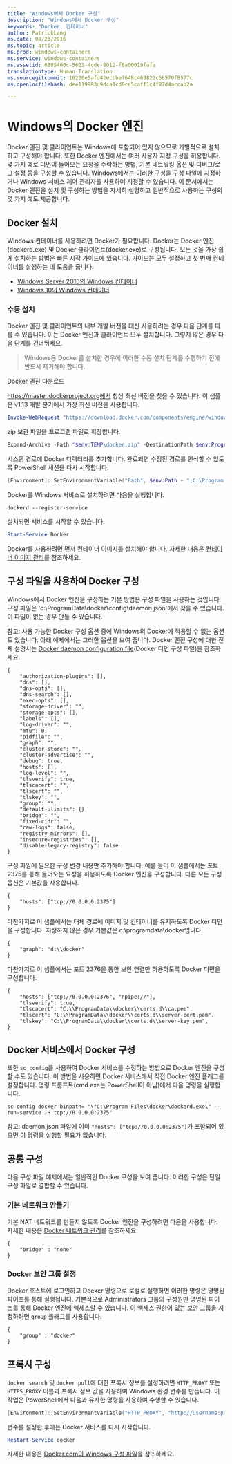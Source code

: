 ```yaml
---
title: "Windows에서 Docker 구성"
description: "Windows에서 Docker 구성"
keywords: "Docker, 컨테이너"
author: PatrickLang
ms.date: 08/23/2016
ms.topic: article
ms.prod: windows-containers
ms.service: windows-containers
ms.assetid: 6885400c-5623-4cde-8012-f6a00019fafa
translationtype: Human Translation
ms.sourcegitcommit: 16220e5afd42ecbbef648c469822c68570f8577c
ms.openlocfilehash: dee119983c9dca1cd9ce5caff1c4f87d4accab2a

---
```


# Windows의 Docker 엔진

Docker 엔진 및 클라이언트는 Windows에 포함되어 있지 않으므로 개별적으로 설치하고 구성해야 합니다. 또한 Docker 엔진에서는 여러 사용자 지정 구성을 허용합니다. 몇 가지 예로 디먼이 들어오는 요청을 수락하는 방법, 기본 네트워킹 옵션 및 디버그/로그 설정 등을 구성할 수 있습니다. Windows에서는 이러한 구성을 구성 파일에 지정하거나 Windows 서비스 제어 관리자를 사용하여 지정할 수 있습니다. 이 문서에서는 Docker 엔진을 설치 및 구성하는 방법을 자세히 설명하고 일반적으로 사용하는 구성의 몇 가지 예도 제공합니다.


## Docker 설치
Windows 컨테이너를 사용하려면 Docker가 필요합니다. Docker는 Docker 엔진(dockerd.exe) 및 Docker 클라이언트(docker.exe)로 구성됩니다. 모든 것을 가장 쉽게 설치하는 방법은 빠른 시작 가이드에 있습니다. 가이드는 모두 설정하고 첫 번째 컨테이너를 실행하는 데 도움을 줍니다. 

* [Windows Server 2016의 Windows 컨테이너](https://msdn.microsoft.com/en-us/virtualization/windowscontainers/quick_start/quick_start_windows_server)
* [Windows 10의 Windows 컨테이너](https://msdn.microsoft.com/en-us/virtualization/windowscontainers/quick_start/quick_start_windows_10)


### 수동 설치
Docker 엔진 및 클라이언트의 내부 개발 버전을 대신 사용하려는 경우 다음 단계를 따를 수 있습니다. 이는 Docker 엔진과 클라이언트 모두 설치합니다. 그렇지 않은 경우 다음 단계를 건너뛰세요.

> Windows용 Docker를 설치한 경우에 이러한 수동 설치 단계를 수행하기 전에 반드시 제거해야 합니다. 

Docker 엔진 다운로드

https://master.dockerproject.org에서 항상 최신 버전을 찾을 수 있습니다. 이 샘플은 v1.13 개발 분기에서 가장 최신 버전을 사용합니다. 

```powershell
Invoke-WebRequest "https://download.docker.com/components/engine/windows-server/cs-1.12/docker.zip" -OutFile "$env:TEMP\docker.zip" -UseBasicParsing
```

zip 보관 파일을 프로그램 파일로 확장합니다.

```powershell
Expand-Archive -Path "$env:TEMP\docker.zip" -DestinationPath $env:ProgramFiles
```

시스템 경로에 Docker 디렉터리를 추가합니다. 완료되면 수정된 경로를 인식할 수 있도록 PowerShell 세션을 다시 시작합니다.

```powershell
[Environment]::SetEnvironmentVariable("Path", $env:Path + ";C:\Program Files\Docker", [EnvironmentVariableTarget]::Machine)
```

Docker를 Windows 서비스로 설치하려면 다음을 실행합니다.

```none
dockerd --register-service
```

설치되면 서비스를 시작할 수 있습니다.

```powershell
Start-Service Docker
```

Docker를 사용하려면 먼저 컨테이너 이미지를 설치해야 합니다. 자세한 내용은 [컨테이너 이미지 관리](../management/manage_images.md)를 참조하세요.

## 구성 파일을 사용하여 Docker 구성

Windows에서 Docker 엔진을 구성하는 기본 방법은 구성 파일을 사용하는 것입니다. 구성 파일은 'c:\ProgramData\docker\config\daemon.json'에서 찾을 수 있습니다. 이 파일이 없는 경우 만들 수 있습니다.

참고: 사용 가능한 Docker 구성 옵션 중에 Windows의 Docker에 적용할 수 없는 옵션도 있습니다. 아래 예제에서는 그러한 옵션을 보여 줍니다. Docker 엔진 구성에 대한 전체 설명서는 [Docker daemon configuration file](https://docs.docker.com/engine/reference/commandline/dockerd/#/windows-configuration-file)(Docker 디먼 구성 파일)을 참조하세요.

```none
{
    "authorization-plugins": [],
    "dns": [],
    "dns-opts": [],
    "dns-search": [],
    "exec-opts": [],
    "storage-driver": "",
    "storage-opts": [],
    "labels": [],
    "log-driver": "", 
    "mtu": 0,
    "pidfile": "",
    "graph": "",
    "cluster-store": "",
    "cluster-advertise": "",
    "debug": true,
    "hosts": [],
    "log-level": "",
    "tlsverify": true,
    "tlscacert": "",
    "tlscert": "",
    "tlskey": "",
    "group": "",
    "default-ulimits": {},
    "bridge": "",
    "fixed-cidr": "",
    "raw-logs": false,
    "registry-mirrors": [],
    "insecure-registries": [],
    "disable-legacy-registry": false
}
```

구성 파일에 필요한 구성 변경 내용만 추가해야 합니다. 예를 들어 이 샘플에서는 포트 2375를 통해 들어오는 요청을 허용하도록 Docker 엔진을 구성합니다. 다른 모든 구성 옵션은 기본값을 사용합니다.

```none
{
    "hosts": ["tcp://0.0.0.0:2375"]
}
```

마찬가지로 이 샘플에서는 대체 경로에 이미지 및 컨테이너를 유지하도록 Docker 디먼을 구성합니다. 지정하지 않은 경우 기본값은 c:\programdata\docker입니다.

```none
{    
    "graph": "d:\\docker"
}
```

마찬가지로 이 샘플에서는 포트 2376을 통한 보안 연결만 허용하도록 Docker 디먼을 구성합니다.

```none
{
    "hosts": ["tcp://0.0.0.0:2376", "npipe://"],
    "tlsverify": true,
    "tlscacert": "C:\\ProgramData\\docker\\certs.d\\ca.pem",
    "tlscert": "C:\\ProgramData\\docker\\certs.d\\server-cert.pem",
    "tlskey": "C:\\ProgramData\\docker\\certs.d\\server-key.pem",
}
```

## Docker 서비스에서 Docker 구성

또한 `sc config`를 사용하여 Docker 서비스를 수정하는 방법으로 Docker 엔진을 구성할 수도 있습니다. 이 방법을 사용하면 Docker 서비스에서 직접 Docker 엔진 플래그를 설정합니다. 명령 프롬프트(cmd.exe는 PowerShell이 아님)에서 다음 명령을 실행합니다.


```none
sc config docker binpath= "\"C:\Program Files\docker\dockerd.exe\" --run-service -H tcp://0.0.0.0:2375"
```

참고: daemon.json 파일에 이미 `"hosts": ["tcp://0.0.0.0:2375"]`가 포함되어 있으면 이 명령을 실행할 필요가 없습니다.

## 공통 구성

다음 구성 파일 예제에서는 일반적인 Docker 구성을 보여 줍니다. 이러한 구성은 단일 구성 파일로 결합할 수 있습니다.

### 기본 네트워크 만들기 

기본 NAT 네트워크를 만들지 않도록 Docker 엔진을 구성하려면 다음을 사용합니다. 자세한 내용은 [Docker 네트워크 관리](../management/container_networking.md)를 참조하세요.

```none
{
    "bridge" : "none"
}
```

### Docker 보안 그룹 설정

Docker 호스트에 로그인하고 Docker 명령으로 로컬로 실행하면 이러한 명령은 명명된 파이프를 통해 실행됩니다. 기본적으로 Administrators 그룹의 구성원만 명명된 파이프를 통해 Docker 엔진에 액세스할 수 있습니다. 이 액세스 권한이 있는 보안 그룹을 지정하려면 `group` 플래그를 사용합니다.

```none
{
    "group" : "docker"
}
```

## 프록시 구성

`docker search` 및 `docker pull`에 대한 프록시 정보를 설정하려면 `HTTP_PROXY` 또는 `HTTPS_PROXY` 이름과 프록시 정보 값을 사용하여 Windows 환경 변수를 만듭니다. 이 작업은 PowerShell에서 다음과 유사한 명령을 사용하여 수행할 수 있습니다.

```powershell
[Environment]::SetEnvironmentVariable("HTTP_PROXY", "http://username:password@proxy:port/", [EnvironmentVariableTarget]::Machine)
```

변수를 설정한 후에는 Docker 서비스를 다시 시작합니다.

```powershell
Restart-Service docker
```

자세한 내용은 [Docker.com의 Windows 구성 파일](https://docs.docker.com/engine/reference/commandline/dockerd/#/windows-configuration-file)을 참조하세요.




<!--HONumber=Nov16_HO2-->


